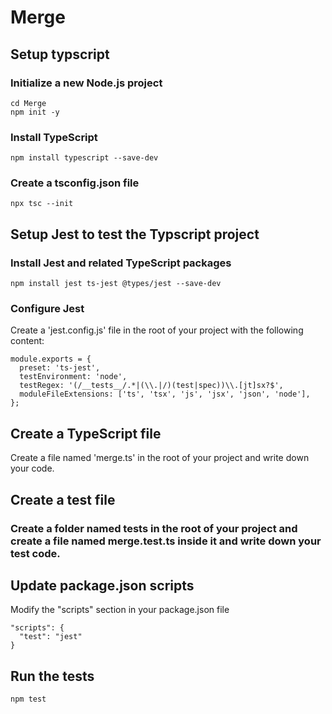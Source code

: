 # Merge

## Setup typscript

### Initialize a new Node.js project
```
cd Merge
npm init -y
```

###  Install TypeScript
```
npm install typescript --save-dev
```
### Create a tsconfig.json file
```
npx tsc --init
```
## Setup Jest to test the Typscript project

### Install Jest and related TypeScript packages
```
npm install jest ts-jest @types/jest --save-dev
```

### Configure Jest
Create a 'jest.config.js' file in the root of your project with the following content:

```
module.exports = {
  preset: 'ts-jest',
  testEnvironment: 'node',
  testRegex: '(/__tests__/.*|(\\.|/)(test|spec))\\.[jt]sx?$',
  moduleFileExtensions: ['ts', 'tsx', 'js', 'jsx', 'json', 'node'],
};
```

## Create a TypeScript file
Create a file named 'merge.ts' in the root of your project and write down your code.

## Create a test file

### Create a folder named __tests__ in the root of your project and create a file named merge.test.ts inside it and write down your test code.

## Update package.json scripts
Modify the "scripts" section in your package.json file
```
"scripts": {
  "test": "jest"
}
```

## Run the tests
```
npm test
```
